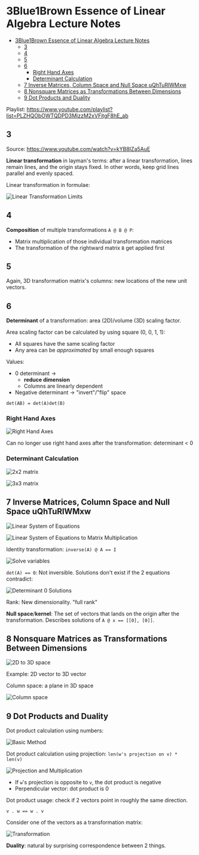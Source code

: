 # 3Blue1Brown Essence of Linear Algebra Lecture Notes

- [3Blue1Brown Essence of Linear Algebra Lecture Notes](#3blue1brown-essence-of-linear-algebra-lecture-notes)
    - [3](#3)
    - [4](#4)
    - [5](#5)
    - [6](#6)
        - [Right Hand Axes](#right-hand-axes)
        - [Determinant Calculation](#determinant-calculation)
    - [7 Inverse Matrices, Column Space and Null Space uQhTuRlWMxw](#7-inverse-matrices-column-space-and-null-space-uqhturlwmxw)
    - [8 Nonsquare Matrices as Transformations Between Dimensions](#8-nonsquare-matrices-as-transformations-between-dimensions)
    - [9 Dot Products and Duality](#9-dot-products-and-duality)

Playlist: <https://www.youtube.com/playlist?list=PLZHQObOWTQDPD3MizzM2xVFitgF8hE_ab>

## 3

Source: <https://www.youtube.com/watch?v=kYB8IZa5AuE>

**Linear transformation** in layman's terms: after a linear transformation, lines remain lines, and the origin stays fixed.
In other words, keep grid lines parallel and evenly spaced.

Linear transformation in formulae:

![Linear Transformation Limits](3_files/linear_transformation_formulae.jpg)

## 4

**Composition** of multiple transformations `A @ B @ P`:

- Matrix multiplication of those individual transformation matrices
- The transformation of the rightward matrix `B` get applied first

## 5

Again, 3D transformation matrix's columns: new locations of the new unit vectors.

## 6

**Determinant** of a transformation: area (2D)/volume (3D) scaling factor.

Area scaling factor can be calculated by using square (0, 0, 1, 1):

- All squares have the same scaling factor
- Any area can be *approximated* by small enough squares

Values:

- 0 determinant ->
    - **reduce dimension**
    - Columns are linearly dependent
- Negative determinant -> "invert"/"flip" space

`det(AB) = det(A)det(B)`

### Right Hand Axes

![Right Hand Axes](6_files/right_hand_axes.png)

Can no longer use right hand axes after the transformation: determinant < 0

### Determinant Calculation

![2x2 matrix](6_files/determinant_2_2.png)

![3x3 matrix](6_files/determinant_3_3.png)

## 7 Inverse Matrices, Column Space and Null Space uQhTuRlWMxw

![Linear System of Equations](7_files/linear_system_of_equations.jpg)

![Linear System of Equations to Matrix Multiplication](7_files/linear_system_of_equations_to_matrix_multiplication.jpg)

Identity transformation: `inverse(A) @ A == I`

![Solve variables](7_files/solve_x.jpg)

`det(A) == 0`: Not inversible.
Solutions don't exist if the 2 equations contradict:

![Determinant 0 Solutions](7_files/det_0_solutions.jpg)

Rank: New dimensionality.
"full rank"

**Null space**/**kernel**: The set of vectors that lands on the origin after the transformation.
Describes solutions of `A @ x == [[0], [0]]`.

## 8 Nonsquare Matrices as Transformations Between Dimensions

![2D to 3D space](8_files/2d_to_3d_space.jpg)

Example: 2D vector to 3D vector

Column space: a plane in 3D space

![Column space](8_files/columns.jpg)

## 9 Dot Products and Duality

Dot product calculation using numbers:

![Basic Method](9_files/basic_method.jpg)

Dot product calculation using projection: `len(w's projection on v) * len(v)`

![Projection and Multiplication](9_files/projection_and_multiplication.jpg)

- If `w`'s projection is opposite to `v`, the dot product is negative
- Perpendicular vector: dot product is 0

Dot product usage: check if 2 vectors point in roughly the same direction.

`v . w == w . v`

Consider one of the vectors as a transformation matrix:

![Transformation](9_files/vector_and_transformation.jpg)

**Duality**: natural by surprising correspondence between 2 things.
